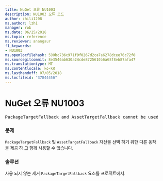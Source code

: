 ```yaml
---
title: NuGet 오류 NU1003
description: NU1003 오류 코드
author: zhili1208
ms.author: lzhi
manager: rob
ms.date: 06/25/2018
ms.topic: reference
ms.reviewer: anangaur
f1_keywords:
- NU1003
ms.openlocfilehash: 500bc736c971f9f0267d2ca7a6278dcee76c72f8
ms.sourcegitcommit: 8e3546ab630a24cde8725610b6a68f8eb87afa47
ms.translationtype: MT
ms.contentlocale: ko-KR
ms.lasthandoff: 07/05/2018
ms.locfileid: "37844456"
---
```

# <a name="nuget-error-nu1003"></a>NuGet 오류 NU1003

<pre>PackageTargetFallback and AssetTargetFallback cannot be used together. Remove PackageTargetFallback(deprecated) references from the project environment.</pre>

### <a name="issue"></a>문제
`PackageTargetFallback` 및 `AssetTargetFallback` 자산을 선택 하기 위한 다른 동작을 제공 하 고 함께 사용할 수 없습니다.

### <a name="solution"></a>솔루션
사용 되지 않는 제거 `PackageTargetFallback` 요소를 프로젝트에서.